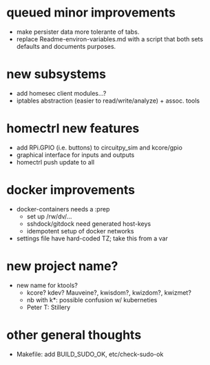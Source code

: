 
# queued minor improvements

  - make persister data more tolerante of tabs.
  - replace Readme-environ-variables.md with a script that both
    sets defaults and documents purposes.

# new subsystems

  - add homesec client modules...?
  - iptables abstraction (easier to read/write/analyze) + assoc. tools

# homectrl new features

  - add RPi.GPIO (i.e. buttons) to circuitpy_sim and kcore/gpio
  - graphical interface for inputs and outputs
  - homectrl push update to all

# docker improvements

  - docker-containers needs a :prep
    - set up /rw/dv/...
    - sshdock/gitdock need generated host-keys
    - idempotent setup of docker networks
  - settings file have hard-coded TZ; take this from a var

# new project name?

  - new name for ktools?
    - kcore?  kdev?  Mauveine?, kwisdom?, kwizdom?, kwizmet?
    - nb with k*: possible confusion w/ kuberneties
    - Peter T: Stillery

# other general thoughts

  - Makefile: add BUILD_SUDO_OK, etc/check-sudo-ok
